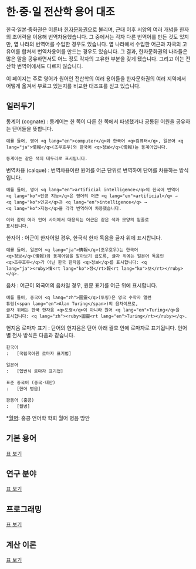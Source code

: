 한·중·일 전산학 용어 대조
=========================

한국·일본·중화권은 이른바 [한자문화권]으로 불리며,
근대 이후 서양의 여러 개념을 한자의 조어력을 이용해 번역차용했습니다.
그 중에서는 각자 다른 번역어를 만든 것도 있지만,
옆 나라의 번역어를 수입한 경우도 있습니다.
옆 나라에서 수입한 어근과 자국의 고유어를 합쳐서 번역차용어를
만드는 경우도 있습니다.
그 결과, 한자문화권의 나라들은 많은 말을 공유하면서도 어느 정도
각자의 고유한 부분을 갖게 됐습니다.
그리고 이는 전산학 번역어에서도 다르지 않습니다.

이 페이지는 주로 영어가 원어인 전산학의 여러 용어들을 한자문화권의
여러 지역에서 어떻게 옮겨서 부르고 있는지를 비교한 대조표를 싣고 있습니다.

[한자문화권]: https://ko.wikipedia.org/wiki/%ED%95%9C%EC%9E%90_%EB%AC%B8%ED%99%94%EA%B6%8C


일러두기
--------

동계어 <span lang="en">(cognate)</span>
:   동계어는 한 쪽이 다른 한 쪽에서 파생했거나 공통된 어원을 공유하는 단어들을
    뜻합니다.

    예를 들어, 영어 <q lang="en">computer</q>와 한국어 <q>컴퓨터</q>, 일본어 <q
    lang="ja">情報</q>(조우호우)와 한국어 <q>정보</q>(情報)는 동계어입니다.

    동계어는 같은 색의 테두리로 표시됩니다.

번역차용 <span lang="fr">(calque)</span>
:   번역차용이란 원어를 어근 단위로 번역하여 단어를 차용하는 방식입니다.

    예를 들어, 영어 <q lang="en">artificial intelligence</q>의 한국어 번역어
    <q lang="ko">인공 지능</q>은 영어의 어근 <q lang="en">artificial</q> →
    <q lang="ko">인공</q>과 <q lang="en">intelligence</q> →
    <q lang="ko">지능</q>을 각각 번역하여 차용했습니다.

    이와 같이 여러 언어 사이에서 대응되는 어근은 같은 색과 모양의 밑줄로
    표시됩니다.

한자어
:   어근이 한자어일 경우, 한국식 한자 독음을 글자 위에 표시합니다.

    예를 들어, 일본어 <q lang="ja">情報</q>(조우호우)는 한국어
    <q>정보</q>(情報)와 동계어임을 알아보기 쉽도록, 글자 위에는 일본어 독음인
    <q>조우호우</q>가 아닌 한국 한자음 <q>정보</q>를 표시합니다: <q
    lang="ja"><ruby>情<rt lang="ko">정</rt>報<rt lang="ko">보</rt></ruby></q>.

음차
:   어근이 외국어의 음차일 경우, 원문 표기를 어근 위에 표시합니다.

    예를 들어, 중국어 <q lang="zh">圖靈</q>(투링)은 영국 수학자 앨런
    튜링(<span lang="en">Alan Turing</span>)의 음차이므로,
    글자 위에는 한국 한자음 <q>도령</q>이 아니라 원어 <q lang="en">Turing</q>을
    표시합니다: <q lang="zh"><ruby>圖靈<rt lang="en">Turing</rt></ruby></q>.

현지음 로마자 표기
:   단어의 현지음은 단어 아래 괄호 안에 로마자로 표기됩니다.
    언어별 전사 방식은 다음과 같습니다.

    한국어
    :   [국립국어원 로마자 표기법]

    일본어
    :   [헵번식 로마자 표기법]

    표준 중국어 (중국·대만)
    :   [한어 병음]

    광동어 (홍콩)
    :   [월병]

*[월병]: 홍콩 언어학 학회 월어 병음 방안

[국립국어원 로마자 표기법]: https://kornorms.korean.go.kr/regltn/regltnView.do?regltn_code=0004
[헵번식 로마자 표기법]: https://ko.wikipedia.org/wiki/%ED%97%B5%EB%B2%88%EC%8B%9D_%EB%A1%9C%EB%A7%88%EC%9E%90_%ED%91%9C%EA%B8%B0%EB%B2%95
[한어 병음]: https://ko.wikipedia.org/wiki/%ED%95%9C%EC%96%B4_%EB%B3%91%EC%9D%8C
[월병]: https://ko.wikipedia.org/wiki/%ED%99%8D%EC%BD%A9_%EC%96%B8%EC%96%B4%ED%95%99_%ED%95%99%ED%9A%8C_%EC%9B%94%EC%96%B4_%EB%B3%91%EC%9D%8C_%EB%B0%A9%EC%95%88


기본 용어
---------

[표 보기](basic.yaml)


연구 분야
---------

[표 보기](studies.yaml)


프로그래밍
----------

[표 보기](programming.yaml)


계산 이론
---------

[표 보기](theory-comp.yaml)
